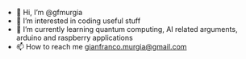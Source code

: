 - 👋 Hi, I’m @gfmurgia
- 👀 I’m interested in coding useful stuff
- 🌱 I’m currently learning quantum computing, AI related arguments, arduino and raspberry applications
- 📫 How to reach me gianfranco.murgia@gmail.com

<!---
gfmurgia/gfmurgia is a ✨ special ✨ repository because its `README.md` (this file) appears on your GitHub profile.
You can click the Preview link to take a look at your changes.
--->
